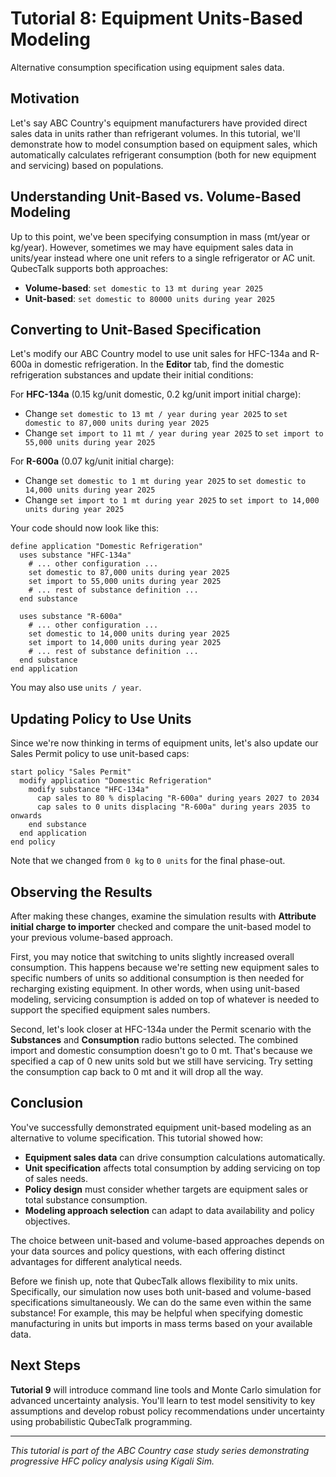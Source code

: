 # Tutorial 8: Equipment Units-Based Modeling

Alternative consumption specification using equipment sales data.

## Motivation

Let's say ABC Country's equipment manufacturers have provided direct sales data in units rather than refrigerant volumes. In this tutorial, we'll demonstrate how to model consumption based on equipment sales, which automatically calculates refrigerant consumption (both for new equipment and servicing) based on populations.

## Understanding Unit-Based vs. Volume-Based Modeling

Up to this point, we've been specifying consumption in mass (mt/year or kg/year). However, sometimes we may have equipment sales data in units/year instead where one unit refers to a single refrigerator or AC unit. QubecTalk supports both approaches:

- **Volume-based**: `set domestic to 13 mt during year 2025`
- **Unit-based**: `set domestic to 80000 units during year 2025`

## Converting to Unit-Based Specification

Let's modify our ABC Country model to use unit sales for HFC-134a and R-600a in domestic refrigeration. In the **Editor** tab, find the domestic refrigeration substances and update their initial conditions:

For **HFC-134a** (0.15 kg/unit domestic, 0.2 kg/unit import initial charge):

- Change `set domestic to 13 mt / year during year 2025` to `set domestic to 87,000 units during year 2025`
- Change `set import to 11 mt / year during year 2025` to `set import to 55,000 units during year 2025`

For **R-600a** (0.07 kg/unit initial charge):

- Change `set domestic to 1 mt during year 2025` to `set domestic to 14,000 units during year 2025`
- Change `set import to 1 mt during year 2025` to `set import to 14,000 units during year 2025`

Your code should now look like this:

```
define application "Domestic Refrigeration"
  uses substance "HFC-134a"
    # ... other configuration ...
    set domestic to 87,000 units during year 2025
    set import to 55,000 units during year 2025
    # ... rest of substance definition ...
  end substance
  
  uses substance "R-600a"
    # ... other configuration ...
    set domestic to 14,000 units during year 2025
    set import to 14,000 units during year 2025
    # ... rest of substance definition ...
  end substance
end application
```

You may also use `units / year`.

## Updating Policy to Use Units

Since we're now thinking in terms of equipment units, let's also update our Sales Permit policy to use unit-based caps:

```
start policy "Sales Permit"
  modify application "Domestic Refrigeration"
    modify substance "HFC-134a"
      cap sales to 80 % displacing "R-600a" during years 2027 to 2034
      cap sales to 0 units displacing "R-600a" during years 2035 to onwards
    end substance
  end application
end policy
```

Note that we changed from `0 kg` to `0 units` for the final phase-out.

## Observing the Results

After making these changes, examine the simulation results with **Attribute initial charge to importer** checked and compare the unit-based model to your previous volume-based approach.

First, you may notice that switching to units slightly increased overall consumption. This happens because  we're setting new equipment sales to specific numbers of units so additional consumption is then needed for recharging existing equipment. In other words, when using unit-based modeling, servicing consumption is added on top of whatever is needed to support the specified equipment sales numbers.

Second, let's look closer at HFC-134a under the Permit scenario with the **Substances** and **Consumption** radio buttons selected. The combined import and domestic consumption doesn't go to 0 mt. That's because we specified a cap of 0 new units sold but we still have servicing. Try setting the consumption cap back to 0 mt and it will drop all the way.

## Conclusion

You've successfully demonstrated equipment unit-based modeling as an alternative to volume specification. This tutorial showed how:

- **Equipment sales data** can drive consumption calculations automatically.
- **Unit specification** affects total consumption by adding servicing on top of sales needs.
- **Policy design** must consider whether targets are equipment sales or total substance consumption.
- **Modeling approach selection** can adapt to data availability and policy objectives.

The choice between unit-based and volume-based approaches depends on your data sources and policy questions, with each offering distinct advantages for different analytical needs.

Before we finish up, note that QubecTalk allows flexibility to mix units. Specifically, our simulation now uses both unit-based and volume-based specifications simultaneously. We can do the same even within the same substance! For example, this may be helpful when specifying domestic manufacturing in units but imports in mass terms based on your available data.

## Next Steps

**Tutorial 9** will introduce command line tools and Monte Carlo simulation for advanced uncertainty analysis. You'll learn to test model sensitivity to key assumptions and develop robust policy recommendations under uncertainty using probabilistic QubecTalk programming.

---

_This tutorial is part of the ABC Country case study series demonstrating progressive HFC policy analysis using Kigali Sim._
